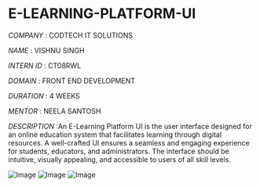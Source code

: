 # E-LEARNING-PLATFORM-UI

*COMPANY* : CODTECH IT SOLUTIONS

*NAME* : VISHNU SINGH

*INTERN ID* : CT08RWL

*DOMAIN* : FRONT END DEVELOPMENT

*DURATION* : 4 WEEKS

 *MENTOR* : NEELA SANTOSH

*DESCRIPTION* :An E-Learning Platform UI is the user interface designed for an online education system that facilitates learning through digital resources. A well-crafted UI ensures a seamless and engaging experience for students, educators, and administrators. The interface should be intuitive, visually appealing, and accessible to users of all skill levels.

![Image](https://github.com/user-attachments/assets/eb0cd1ac-b8fb-49c1-b2d8-097dc1903e69)
![Image](https://github.com/user-attachments/assets/38970c9f-fea2-4d73-aa45-00fbf0b0a300)
![Image](https://github.com/user-attachments/assets/2e819022-8b83-40e6-95e9-f3d34c203b3a)
